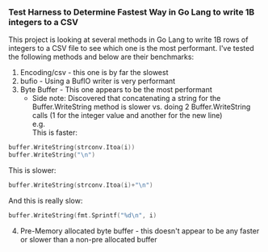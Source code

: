 ### Test Harness to Determine Fastest Way in Go Lang to write 1B integers to a CSV

This project is looking at several methods in Go Lang to write 1B rows of integers to a CSV file to see which one is the most performant. I've tested the following methods and below are their benchmarks:

1. Encoding/csv - this one is by far the slowest
2. bufio - Using a BufIO writer is very performant
3. Byte Buffer - This one appears to be the most performant
    - Side note: Discovered that concatenating a string for the Buffer.WriteString method is slower vs. doing 2 Buffer.WriteString calls (1 for the integer value and another for the new line)</br>
e.g.</br>
This is faster:
```go
buffer.WriteString(strconv.Itoa(i))
buffer.WriteString("\n")
```
This is slower:
```go
buffer.WriteString(strconv.Itoa(i)+"\n")
```
And this is really slow:
```go
buffer.WriteString(fmt.Sprintf("%d\n", i)
```

4. Pre-Memory allocated byte buffer - this doesn't appear to be any faster or slower than a non-pre allocated buffer